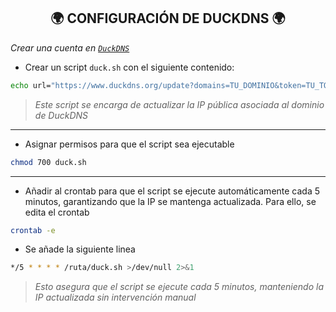 <h2 align="center"> 🌍 CONFIGURACIÓN DE DUCKDNS 🌍 </h2>

*Crear una cuenta en [`DuckDNS`](https://www.duckdns.org/)*

- Crear un script `duck.sh` con el siguiente contenido: 

```bash
echo url="https://www.duckdns.org/update?domains=TU_DOMINIO&token=TU_TOKEN&ip=" | curl -k -o duck.log -K -
```
> *Este script se encarga de actualizar la IP pública asociada al dominio de DuckDNS*

---

- Asignar permisos para que el script sea ejecutable

```bash
chmod 700 duck.sh
```

---

- Añadir al crontab para que el script se ejecute automáticamente cada 5 minutos, garantizando que la IP se mantenga actualizada. Para ello, se edita el crontab

```bash
crontab -e
```

  - Se añade la siguiente linea

```bash
*/5 * * * * /ruta/duck.sh >/dev/null 2>&1
```


> *Esto asegura que el script se ejecute cada 5 minutos, manteniendo la IP actualizada sin intervención manual*
